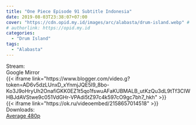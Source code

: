 ```yaml
---
title: "One Piece Episode 91 Subtitle Indonesia"
date: 2019-08-03T23:38:07+07:00
cover: "https://cdn.opid.my.id/images/arc/alabasta/drum-island.webp" # Optional, cover
# authorlink: https://opid.my.id
categories:
  - "Drum Island"
tags:
  - "Alabasta"
---
```

<div class="ui menu violet borderless inverted">
  <div class="header item active">
        Stream:
    </div>
  <a class="active item" data-tab="google">
    <i class="google drive icon"></i> Google
  </a>
  <a class="item nounderline" data-tab="mirror">
    <i class="odnoklassniki icon"></i> Mirror
  </a>
</div>
<div class="ui bottom attached tab segment active" style="border:0 !important;" data-tab="google">
  {{< iframe link="https://www.blogger.com/video.g?token=AD6v5dzLUnxD_xYnmjJQE5I9_8bo-Ko3J9oHryUh2OnafiGKK0EZ1t5qo1fswuAFaKUBMALB_utKzQu3dL9tTf3CIWHBJdAVStwe9c051VdGHr-VPAdi5tZ97c4k597cO9gc7bh7_hkh" >}}
</div>
<div class="ui bottom attached tab segment" style="border:0 !important;" data-tab="mirror">
  {{< iframe link="https://ok.ru/videoembed/2158657014518" >}}
</div>
<div class="ui menu violet borderless inverted">
  <div class="header item active">
        Downloads:
    </div>
  <a class="item nounderline" href="https://ouo.io/mLJA7V" target="_blank" rel="dofollow"><i class="google drive icon"></i>
    Average 480p</a>
</div>